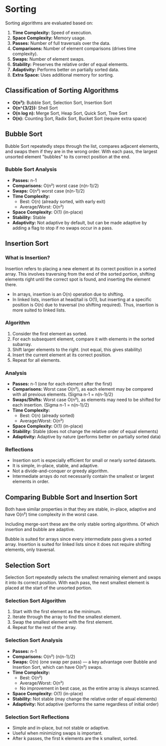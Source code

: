# Sorting

Sorting algorithms are evaluated based on:

1. **Time Complexity:** Speed of execution.
2. **Space Complexity:** Memory usage.
3. **Passes:** Number of full traversals over the data.
4. **Comparisons:** Number of element comparisons (drives time complexity).
5. **Swaps:** Number of element swaps.
6. **Stability:** Preserves the relative order of equal elements.
7. **Adaptivity:** Performs better on partially sorted data.
8. **Extra Space:** Uses additional memory for sorting.

## Classification of Sorting Algorithms

- **O(n²):** Bubble Sort, Selection Sort, Insertion Sort
- **O(n^{3/2}):** Shell Sort
- **O(n log n):** Merge Sort, Heap Sort, Quick Sort, Tree Sort
- **O(n):** Counting Sort, Radix Sort, Bucket Sort (require extra space)

## Bubble Sort

Bubble Sort repeatedly steps through the list, compares adjacent elements, and swaps them if they are in the wrong order. With each pass, the largest unsorted element "bubbles" to its correct position at the end.

### Bubble Sort Analysis

- **Passes:** n-1
- **Comparisons:** O(n²) worst case (n(n-1)/2)
- **Swaps:** O(n²) worst case (n(n-1)/2)
- **Time Complexity:**
  - Best: O(n) (already sorted, with early exit)
  - Average/Worst: O(n²)
- **Space Complexity:** O(1) (in-place)
- **Stability:** Stable
- **Adaptivity:** Not adaptive by default, but can be made adaptive by adding a flag to stop if no swaps occur in a pass.

## Insertion Sort

### What is Insertion?

Insertion refers to placing a new element at its correct position in a sorted array. This involves traversing from the end of the sorted portion, shifting elements right until the correct spot is found, and inserting the element there.

- In arrays, insertion is an O(n) operation due to shifting.
- In linked lists, insertion at head/tail is O(1), but inserting at a specific position is O(n) due to traversal (no shifting required). Thus, insertion is more suited to linked lists.

### Algorithm

1. Consider the first element as sorted.
2. For each subsequent element, compare it with elements in the sorted subarray.
3. Shift larger elements to the right. (not equal, this gives stability)
4. Insert the current element at its correct position.
5. Repeat for all elements.

### Analysis

- **Passes:** n-1 (one for each element after the first)
- **Comparisons:** Worst case O(n²), as each element may be compared with all previous elements. (Sigma n-1 = n(n-1)/2)
- **Swaps/Shifts:** Worst case O(n²), as elements may need to be shifted for each insertion. (Sigma n-1 = n(n-1)/2)
- **Time Complexity:**
  - Best: O(n) (already sorted)
  - Average/Worst: O(n²)
- **Space Complexity:** O(1) (in-place)
- **Stability:** Stable (does not change the relative order of equal elements)
- **Adaptivity:** Adaptive by nature (performs better on partially sorted data)

### Reflections

- Insertion sort is especially efficient for small or nearly sorted datasets.
- It is simple, in-place, stable, and adaptive.
- Not a divide-and-conquer or greedy algorithm.
- Intermediate arrays do not necessarily contain the smallest or largest elements in order.

## Comparing Bubble Sort and Insertion Sort

Both have similar properties in that they are stable, in-place, adaptive and have O(n²) time complexity in the worst case.

Including merge-sort these are the only stable sorting algorithms. Of which insertion and bubble are adaptive.

Bubble is suited for arrays since every intermediate pass gives a sorted array. Insertion is suited for linked lists since it does not require shifting elements, only traversal.

## Selection Sort

Selection Sort repeatedly selects the smallest remaining element and swaps it into its correct position. With each pass, the next smallest element is placed at the start of the unsorted portion.

### Selection Sort Algorithm

1. Start with the first element as the minimum.
2. Iterate through the array to find the smallest element.
3. Swap the smallest element with the first element.
4. Repeat for the rest of the array.

### Selection Sort Analysis

- **Passes:** n-1
- **Comparisons:** O(n²) (n(n-1)/2)
- **Swaps:** O(n) (one swap per pass) — a key advantage over Bubble and Insertion Sort, which can have O(n²) swaps.
- **Time Complexity:**
  - Best: O(n²)
  - Average/Worst: O(n²)
  - No improvement in best case, as the entire array is always scanned.
- **Space Complexity:** O(1) (in-place)
- **Stability:** Not stable (may change the relative order of equal elements)
- **Adaptivity:** Not adaptive (performs the same regardless of initial order)

### Selection Sort Reflections

- Simple and in-place, but not stable or adaptive.
- Useful when minimizing swaps is important.
- After k passes, the first k elements are the k smallest, sorted.
